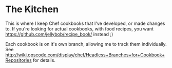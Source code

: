 # The Kitchen

This is where I keep Chef cookbooks that I've developed, or made changes to. If you're looking for actual cookbooks, with food recipes, you want https://github.com/jellybob/recipe_book/ instead ;)

Each cookbook is on it's own branch, allowing me to track them individually. See http://wiki.opscode.com/display/chef/Headless+Branches+for+Cookbook+Repositories for details.
